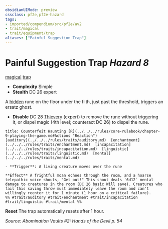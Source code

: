 ```yaml
---
obsidianUIMode: preview
cssclass: pf2e,pf2e-hazard
tags:
- imported/compendium/src/pf2e/av2
- trait/magical
- trait/equipment/trap
aliases: ["Painful Suggestion Trap"]
---
```

# Painful Suggestion Trap *Hazard 8*  
[magical](magical.md)  [trap](trap.md)  

- **Complexity** Simple
- **Stealth** DC 26 expert  

A [hidden](conditions.md#Hidden) rune on the floor under the filth, just past the threshold, triggers an ersatz ghost.

- **Disable** DC 28 [Thievery](../../skills.md#Thievery) (expert) to remove the rune without triggering it, or dispel magic (4th level; counteract DC 26) to dispel the rune.  
     
```ad-embed-ability
title: Counterfeit Haunting [R](../../../rules/core-rulebook/chapter-9-playing-the-game.md#Actions "Reaction")
[auditory](../../../rules/traits/auditory.md)  [enchantment](../../../rules/traits/enchantment.md)  [incapacitation](../../../rules/traits/incapacitation.md)  [linguistic](../../../rules/traits/linguistic.md)  [mental](../../../rules/traits/mental.md)  

- **Trigger**: A living creature moves over the rune

**Effect** A frightful moan echoes through the room, and a hoarse telepathic voice shouts, "Get out!" This shout deals `6d12` mental damage to creatures in the room (DC 26 basic Will save). Creatures who fail this saving throw must immediately leave the room and can't willingly reenter it for 1 minute (1 hour on a critical failure).  
%% #trait/auditory #trait/enchantment #trait/incapacitation #trait/linguistic #trait/mental %%
```

**Reset** The trap automatically resets after 1 hour.  

*Source: Abomination Vaults #2: Hands of the Devil p. 54*
